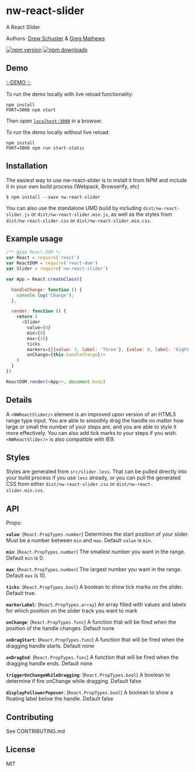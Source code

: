 # nw-react-slider
A React Slider

Authors: [Drew Schuster](https://github.com/dtschust) & [Greg Mathews](https://github.com/gregsqueeb)

[![npm version](https://img.shields.io/npm/v/nw-react-slider.svg?style=flat-square)](https://www.npmjs.com/package/nw-react-slider)
[![npm downloads](https://img.shields.io/npm/dm/nw-react-slider.svg?style=flat-square)](https://www.npmjs.com/package/nw-react-slider)

## Demo

[✨DEMO ✨](http://nerdwallet.github.io/nw-react-slider)

To run the demo locally with live reload functionality:
```
npm install
PORT=3000 npm start
```

Then open [`localhost:3000`](http://localhost:3000) in a browser.

To run the demo locally without live reload:
```
npm install
PORT=3000 npm run start-static
```

## Installation

The easiest way to use nw-react-slider is to install it from NPM and include it in your own build process (Webpack, Browserify, etc)
```
$ npm install --save nw-react-slider
```

You can also use the standalone UMD build by including `dist/nw-react-slider.js` or `dist/nw-react-slider.min.js`, as well as the styles from `dist/nw-react-slider.css` or `dist/nw-react-slider.min.css`.

## Example usage

```js
/** @jsx React.DOM */
var React = require('react')
var ReactDOM = require('react-dom')
var Slider = require('nw-react-slider')

var App = React.createClass({

  handleChange: function () {
    console.log('Change');
  },

  render: function () {
    return (
      <Slider
        value={0}
        min={0}
        max={10}
        ticks
        markers={[{value: 3, label: 'Three'}, {value: 8, label: 'Eight'}]}
        onChange={this.handleChange}/>
    )
  }
})

ReactDOM.render(<App/>, document.body)
```

## Details
A `<NWReactSlider/>` element is an improved upon version of an HTML5 range type input. You are able to smoothly drag the handle no matter how large or small the number of your steps are, and you are able to style it more effectively. You can also add tick marks to your steps if you wish. `<NWReactSlider/>` is also compatible with IE9.

## Styles
Styles are generated from `src/slider.less`. That can be pulled directly into your build process if you use `less` already, or you can pull the generated CSS from either `dist/nw-react-slider.css` or `dist/nw-react-slider.min.css`.

## API
Props:

**`value`**: (`React.PropTypes.number`) Determines the start position of your slider. Must be a number between `min` and `max`. Default `value` is `min`.


**`min`**: (`React.PropTypes.number`) The smallest number you want in the range. Default `min` is 0.

**`max`**: (`React.PropTypes.number`) The largest number you want in the range. Default `max` is 10.

**`ticks`**: (`React.PropTypes.bool`) A boolean to show tick marks on the slider. Default true.

**`markerLabel`**: (`React.PropTypes.array`) An array filled with values and labels for which position on the slider track you want to mark

**`onChange`**: (`React.PropTypes.func`) A function that will be fired when the position of the handle changes. Default none

**`onDragStart`**: (`React.PropTypes.func`) A function that will be fired when the dragging handle starts. Default none

**`onDragEnd`**: (`React.PropTypes.func`) A function that will be fired when the dragging handle ends. Default none

**`triggerOnChangeWhileDragging`**: (`React.PropTypes.bool`) A boolean to determine if fire onChange while dragging. Default false

**`displayFollowerPopover`**: (`React.PropTypes.bool`) A boolean to show a floating label below the handle. Default false

## Contributing

See CONTRIBUTING.md

## License

MIT
